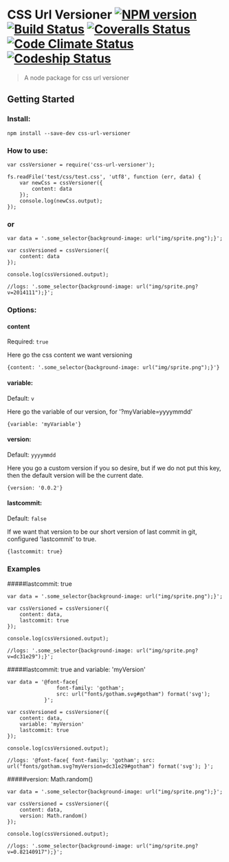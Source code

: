 

# CSS Url Versioner [![NPM version][npm-image]][npm-url] [![Build Status][travis-image]][travis-url] [![Coveralls Status][coveralls-image]][coveralls-url] [![Code Climate Status][codeclimate-image]][codeclimate-url] [![Codeship Status][codeship-image]][codeship-url]

> A node package for css url versioner

## Getting Started

### Install:

```
npm install --save-dev css-url-versioner
```

### How to use:

```
var cssVersioner = require('css-url-versioner');

fs.readFile('test/css/test.css', 'utf8', function (err, data) {
    var newCss = cssVersioner({
        content: data
    });
    console.log(newCss.output);
});

```

### or

```
var data = '.some_selector{background-image: url("img/sprite.png");}';

var cssVersioned = cssVersioner({
    content: data
});

console.log(cssVersioned.output);

//logs: '.some_selector{background-image: url("img/sprite.png?v=2014111");}';

```


### Options:

#### content
Required: `true`

Here go the css content we want versioning

```
{content: '.some_selector{background-image: url("img/sprite.png");}'}
```

#### variable:
Default: `v`

Here go the variable of our version, for '?myVariable=yyyymmdd'

```
{variable: 'myVariable'}
```

#### version:
Default: `yyyymmdd`

Here you go a custom version if you so desire, but if we do not put this key, then the default version will be the current date.

```
{version: '0.0.2'}
```

#### lastcommit: 
Default: `false`

If we want that version to be our short version of last commit in git, configured 'lastcommit' to true.

```
{lastcommit: true}
```

### Examples

#####lastcommit: true

```
var data = '.some_selector{background-image: url("img/sprite.png");}';

var cssVersioned = cssVersioner({
    content: data,
    lastcommit: true
});

console.log(cssVersioned.output);

//logs: '.some_selector{background-image: url("img/sprite.png?v=dc31e29");}';

```

#####lastcommit: true and variable: 'myVersion'
```
var data = '@font-face{ 
    			font-family: 'gotham'; 
				src: url("fonts/gotham.svg#gotham") format('svg');
			}';

var cssVersioned = cssVersioner({
    content: data,
    variable: 'myVersion'
    lastcommit: true
});

console.log(cssVersioned.output);

//logs: '@font-face{ font-family: 'gotham'; src: url("fonts/gotham.svg?myVersion=dc31e29#gotham") format('svg'); }';

```

#####version: Math.random()
```
var data = '.some_selector{background-image: url("img/sprite.png");}';

var cssVersioned = cssVersioner({
    content: data,
    version: Math.random()
});

console.log(cssVersioned.output);

//logs: '.some_selector{background-image: url("img/sprite.png?v=0.82140917");}';

```


[downloads-image]: http://img.shields.io/npm/dm/css-url-versioner.svg
[npm-url]: https://www.npmjs.org/package/css-url-versioner
[npm-image]: http://img.shields.io/npm/v/css-url-versioner.svg

[travis-url]: https://travis-ci.org/jansanchez/css-url-versioner
[travis-image]: http://img.shields.io/travis/jansanchez/css-url-versioner.svg

[coveralls-url]: https://coveralls.io/r/jansanchez/css-url-versioner
[coveralls-image]: https://img.shields.io/coveralls/jansanchez/css-url-versioner.svg

[codeship-url]: https://www.codeship.io/projects/44868
[codeship-image]: https://codeship.io/projects/221e0440-44c9-0132-43bc-1e738e05cfd5/status?branch=master

[codeclimate-url]: https://codeclimate.com/github/jansanchez/css-url-versioner
[codeclimate-image]: https://codeclimate.com/github/jansanchez/css-url-versioner/badges/gpa.svg

